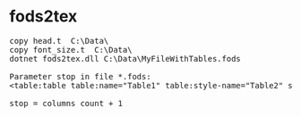 # fods2tex
<pre>
copy head.t  C:\Data\  
copy font_size.t  C:\Data\ 
dotnet fods2tex.dll C:\Data\MyFileWithTables.fods 

Parameter stop in file *.fods:
&lt;table:table table:name="Table1" table:style-name="Table2" stop="12"&gt;

stop = columns count + 1
</pre>